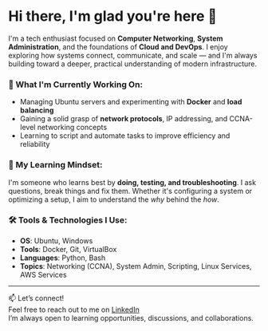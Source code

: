 # Hi there, I'm glad you're here 👋

I'm a tech enthusiast focused on **Computer Networking**, **System Administration**, and the foundations of **Cloud and DevOps**. I enjoy exploring how systems connect, communicate, and scale — and I'm always building toward a deeper, practical understanding of modern infrastructure.

### 🚀 What I'm Currently Working On:
- Managing Ubuntu servers and experimenting with **Docker** and **load balancing**
- Gaining a solid grasp of **network protocols**, IP addressing, and CCNA-level networking concepts
- Learning to script and automate tasks to improve efficiency and reliability

### 🧠 My Learning Mindset:
I'm someone who learns best by **doing, testing, and troubleshooting**. I ask questions, break things and fix them. Whether it's configuring a system or optimizing a setup, I aim to understand the *why* behind the *how*.

### 🛠️ Tools & Technologies I Use:
- **OS**: Ubuntu, Windows
- **Tools**: Docker, Git, VirtualBox
- **Languages**: Python, Bash
- **Topics**: Networking (CCNA), System Admin, Scripting, Linux Services, AWS Services

---

📫 Let’s connect!  
Feel free to reach out to me on [LinkedIn](www.linkedin.com/in/m-prakarsa-al-islam)  
I’m always open to learning opportunities, discussions, and collaborations.
